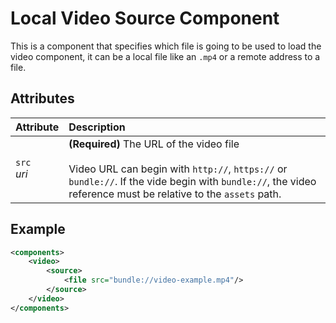 # Local Video Source Component

This is a component that specifies which file is going to be used to load the video component, it can be a local file like an `.mp4` or a remote address to a file.

## Attributes
| Attribute         | Description                                                                                                                                                                                                       |
| :---------------- | :---------------------------------------------------------------------------------------------------------------------------------------------------------------------------------------------------------------- |
| `src` <br/> _uri_ | **(Required)** The URL of the video file </br></br> Video URL can begin with `http://`, `https://` or `bundle://`. If the vide begin with `bundle://`, the video reference must be relative to the `assets` path. |

## Example
```xml
<components>
	<video>
		<source>
			<file src="bundle://video-example.mp4"/>
		</source>
	</video>
</components>
```